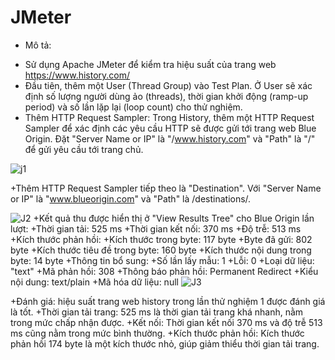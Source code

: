 # JMeter
- Mô tả:
+ Sử dụng Apache JMeter để kiểm tra hiệu suất của trang web https://www.history.com/
+ Đầu tiên, thêm một User (Thread Group) vào Test Plan. Ở User sẽ xác định số lượng người dùng ảo (threads), thời gian khởi động (ramp-up period) và số lần lặp lại (loop count) cho thử nghiệm.
+ Thêm HTTP Request Sampler: Trong History, thêm một HTTP Request Sampler để xác định các yêu cầu HTTP sẽ được gửi tới trang web Blue Origin. Đặt "Server Name or IP" là "/www.history.com" và "Path" là "/" để gửi yêu cầu tới trang chủ.

![j1](https://github.com/thanhdat17022003/JMeter/assets/148479507/37c84c92-b0a6-4a48-9412-b124e0d0aa3d)

+Thêm HTTP Request Sampler tiếp theo là "Destination". Với "Server Name or IP" là "www.blueorigin.com" và "Path" là /destinations/.

![J2](https://github.com/thanhdat17022003/JMeter/assets/148479507/fb128b67-c5cb-43cb-b9ad-80ee158548a8)
+Kết quả thu được hiển thị ở "View Results Tree" cho Blue Origin lần lượt:
+Thời gian tải: 525 ms
+Thời gian kết nối: 370 ms
+Độ trễ: 513 ms
+Kích thước phản hồi:
+Kích thước trong byte: 117 byte
+Byte đã gửi: 802 byte
+Kích thước tiêu đề trong byte: 160 byte
+Kích thước nội dung trong byte: 14 byte
+Thông tin bổ sung:
+Số lần lấy mẫu: 1
+Lỗi: 0
+Loại dữ liệu: "text"
+Mã phản hồi: 308
+Thông báo phản hồi: Permanent Redirect
+Kiểu nội dung: text/plain
+Mã hóa dữ liệu: null
![J3](https://github.com/thanhdat17022003/JMeter/assets/148479507/fee19b5c-c832-4203-b354-b44a30a92dee)

+Đánh giá: hiệu suất trang web history trong lần thử nghiệm 1 được đánh giá là tốt.
+Thời gian tải trang: 525 ms là thời gian tải trang khá nhanh, nằm trong mức chấp nhận được.
+Kết nối: Thời gian kết nối 370 ms và độ trễ 513 ms cũng nằm trong mức bình thường.
+Kích thước phản hồi: Kích thước phản hồi 174 byte là một kích thước nhỏ, giúp giảm thiểu thời gian tải trang.
